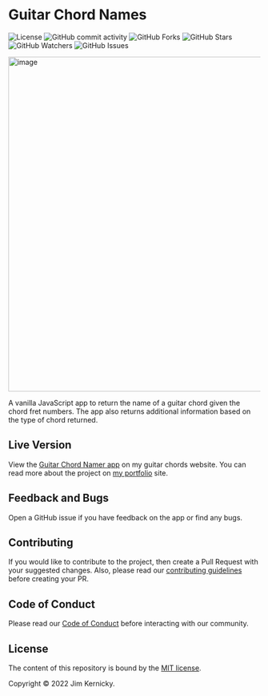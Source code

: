 # Guitar Chord Names

![License](https://img.shields.io/github/license/Kernix13/guitar-chord-names?style=flat-square)
![GitHub commit activity](https://img.shields.io/github/commit-activity/y/Kernix13/guitar-chord-names?style=flat-square)
![GitHub Forks](https://img.shields.io/github/forks/Kernix13/guitar-chord-names?style=social)
![GitHub Stars](https://img.shields.io/github/stars/Kernix13/guitar-chord-names?style=social)
![GitHub Watchers](https://img.shields.io/github/watchers/Kernix13/guitar-chord-names?style=social)
![GitHub Issues](https://img.shields.io/github/issues/Kernix13/guitar-chord-names?style=flat-square)

<!-- ![GitHub Forks](https://img.shields.io/github/forks/Kernix13/guitar-chord-names?style=flat-square) -->
<!-- ![GitHub language count](https://img.shields.io/github/languages/count/Kernix13/guitar-chord-names?style=flat-square) -->
<!-- ![GitHub top language](https://img.shields.io/github/languages/top/Kernix13/guitar-chord-names?style=flat-square) -->
<!-- ![GitHub contributors](https://img.shields.io/github/contributors/Kernix13/guitar-chord-names?style=flat-square) -->

<img width="668" alt="image" align="center" src="https://user-images.githubusercontent.com/66497948/225341209-5a47248e-cc5b-456f-9df3-ccc2401b29b3.png">

<br>

A vanilla JavaScript app to return the name of a guitar chord given the chord fret numbers. The app also returns additional information based on the type of chord returned.

## Live Version

View the [Guitar Chord Namer app](https://everyguitarchord.com/what-chord-is-this.html) on my guitar chords website. You can read more about the project on [my portfolio](https://courageous-cuchufli-816711.netlify.app/) site.

## Feedback and Bugs

Open a GitHub issue if you have feedback on the app or find any bugs.

<!-- ## Features in development

I plan to eventually add the following features:

1. Figure out how to show the last selected tuning
1. Find scales that have most of the notes in the chord for more choices for soloing.
1. SVG chord shape for the chord the user enters.
1. The names of chords for non-chord tone slash chords. For example, `C\D♭` equals `D♭m-maj7♭5`. Right now, entering frets #'s for C-E-G-D♭ would return `D♭m-maj7♭5`.
1. Chord substitutes for the user chord. For example, a C major triad would show chords like `A7♯9`, `Am9`, `Am11`, etc.
1. Tritone substitutes: the ability to enter a tritone interval like `B-F` and get a list of any chord in any key that has those notes.

Check out my website [Every Guitar Chord](https://everyguitarchord.com/ 'Every Guitar Chord website') for quality blog posts and PDF files for download. -->

<!-- ## Comparison sites

To see how my guitar chord namer compares to other sites, then do the following on the links below:

- Enter the notes/frets for an A7♭9 or E7♭5, or some other chord which have both a **♯** and **♭** in the chord. Compare their results to mine.

Here are links to the sites on page 1 of the SERPs using "Guitar Chord Namer" as the search term:

1. **all guitar chords** (**Good**): https://www.all-guitar-chords.com/chords/identifier
1. jGuitar (Ok): https://jguitar.com/chordname
1. SCALESCHORDS (Ok): https://www.scales-chords.com/chord-namer/
1. Oolimo (Ok): https://www.oolimo.de/gitarrenakkorde/analysieren
1. Guitar Chord Finder (Ok): https://www.guitar-chord-finder.com/
1. _jam play_ (_Bad_): https://jamplay.com/tools/guitar-chord-finder
1. _MusicTheorySite_ (_Bad_): http://musictheorysite.com/namethatchord/ -->

## Contributing

If you would like to contribute to the project, then create a Pull Request with your suggested changes. Also, please read our [contributing guidelines](https://github.com/Kernix13/guitar-chord-names/blob/master/CONTRIBUTING.md) before creating your PR.

## Code of Conduct

Please read our [Code of Conduct](https://github.com/Kernix13/guitar-chord-names/blob/master/CODE_OF_CONDUCT.md) before interacting with our community.

## License

The content of this repository is bound by the [MIT license](https://github.com/Kernix13/guitar-chord-names/blob/master/LICENSE).

Copyright © 2022 Jim Kernicky.
